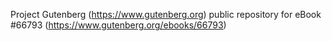 Project Gutenberg (https://www.gutenberg.org) public repository for
eBook #66793 (https://www.gutenberg.org/ebooks/66793)
